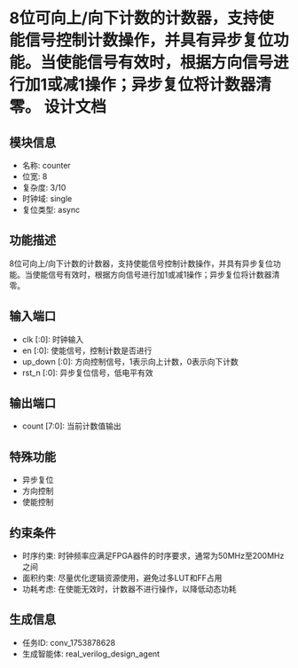 # 8位可向上/向下计数的计数器，支持使能信号控制计数操作，并具有异步复位功能。当使能信号有效时，根据方向信号进行加1或减1操作；异步复位将计数器清零。 设计文档

## 模块信息
- 名称: counter
- 位宽: 8
- 复杂度: 3/10
- 时钟域: single
- 复位类型: async

## 功能描述
8位可向上/向下计数的计数器，支持使能信号控制计数操作，并具有异步复位功能。当使能信号有效时，根据方向信号进行加1或减1操作；异步复位将计数器清零。

## 输入端口
- clk [:0]: 时钟输入
- en [:0]: 使能信号，控制计数是否进行
- up_down [:0]: 方向控制信号，1表示向上计数，0表示向下计数
- rst_n [:0]: 异步复位信号，低电平有效

## 输出端口
- count [7:0]: 当前计数值输出

## 特殊功能
- 异步复位
- 方向控制
- 使能控制

## 约束条件
- 时序约束: 时钟频率应满足FPGA器件的时序要求，通常为50MHz至200MHz之间
- 面积约束: 尽量优化逻辑资源使用，避免过多LUT和FF占用
- 功耗考虑: 在使能无效时，计数器不进行操作，以降低动态功耗

## 生成信息
- 任务ID: conv_1753878628
- 生成智能体: real_verilog_design_agent
